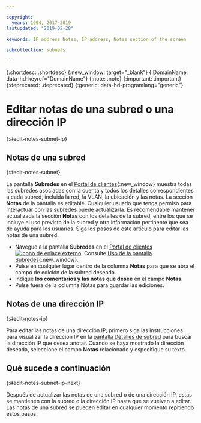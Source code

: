 ```yaml
---

copyright:
  years: 1994, 2017-2019
lastupdated: "2019-02-28"

keywords: IP address Notes, IP address, Notes section of the screen

subcollection: subnets

---
```


{:shortdesc: .shortdesc}
{:new_window: target="_blank"}
{:DomainName: data-hd-keyref="DomainName"}
{:note: .note}
{:important: .important}
{:deprecated: .deprecated}
{:generic: data-hd-programlang="generic"}

# Editar notas de una subred o una dirección IP
{:#edit-notes-subnet-ip}

## Notas de una subred
{:#edit-notes-subnet}

La pantalla **Subredes** en el [Portal de clientes](https://{DomainName}/){:new_window} muestra todas las subredes asociadas con la cuenta y todos los detalles correspondientes a cada subred, incluida la red, la VLAN, la ubicación y las notas. La sección **Notas** de la pantalla es editable. Cualquier usuario que tenga permiso para interactuar con las subredes puede actualizarla. Es recomendable mantener actualizada la sección **Notas** con los detalles de la subred, entre los que se incluye el uso previsto de la subred y otra información pertinente que sea de ayuda para los usuarios. Siga los pasos de este artículo para editar las notas de una subred.

* Navegue a la pantalla **Subredes** en el [Portal de clientes ![Icono de enlace externo](../../icons/launch-glyph.svg "Icono de enlace externo")](https://{DomainName}/). Consulte [Uso de la pantalla Subredes](/docs/infrastructure/subnets?topic=subnets-view-subnet-details){:new_window}.
* Pulse en cualquier lugar dentro de la columna **Notas** para que se abra el campo de edición de la subred deseada.
* Indique **los comentarios y las notas que desee** en el campo **Notas**.
* Pulse fuera de la columna Notas para guardar las ediciones.

## Notas de una dirección IP
{:#edit-notes-ip}

Para editar las notas de una dirección IP, primero siga las instrucciones para visualizar la dirección IP en la [pantalla Detalles de subred](/docs/infrastructure/subnets?topic=subnets-filter-ip-addresses-on-the-subnet-details-screen) para buscar la dirección IP que desea anotar. Cuando se haya mostrado la dirección deseada, seleccione el campo **Notas** relacionado y especifique su texto.

## Qué sucede a continuación
{:#edit-notes-subnet-ip-next}

Después de actualizar las notas de una subred o de una dirección IP, estas se mantienen con la subred o la dirección IP hasta que se vuelven a editar. Las notas de una subred se pueden editar en cualquier momento repitiendo estos pasos.
